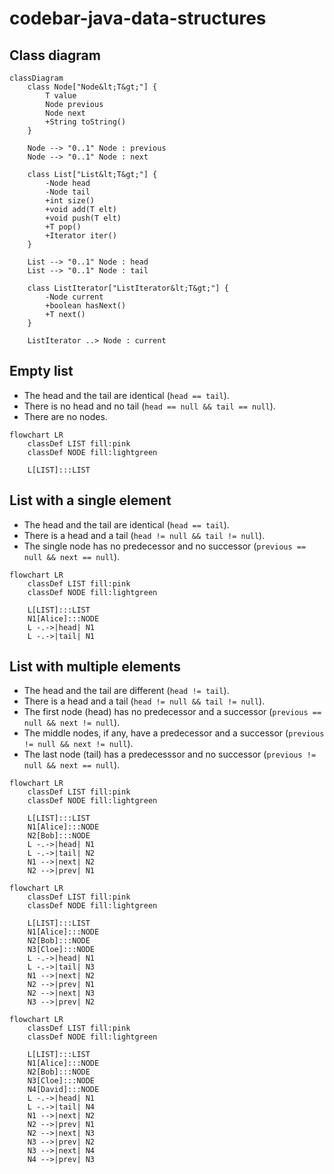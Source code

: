 # codebar-java-data-structures

## Class diagram

```mermaid
classDiagram
    class Node["Node&lt;T&gt;"] {
        T value
        Node previous
        Node next
        +String toString()
    }

    Node --> "0..1" Node : previous
    Node --> "0..1" Node : next

    class List["List&lt;T&gt;"] {
        -Node head
        -Node tail
        +int size()
        +void add(T elt)
        +void push(T elt)
        +T pop()
        +Iterator iter()
    }

    List --> "0..1" Node : head
    List --> "0..1" Node : tail

    class ListIterator["ListIterator&lt;T&gt;"] {
        -Node current
        +boolean hasNext()
        +T next()
    }

    ListIterator ..> Node : current
```

## Empty list

* The head and the tail are identical (`head == tail`).
* There is no head and no tail (`head == null && tail == null`).
* There are no nodes.

```mermaid
flowchart LR
    classDef LIST fill:pink
    classDef NODE fill:lightgreen

    L[LIST]:::LIST
```

## List with a single element

* The head and the tail are identical (`head == tail`).
* There is a head and a tail (`head != null && tail != null`).
* The single node has no predecessor and no successor (`previous == null && next == null`).

```mermaid
flowchart LR
    classDef LIST fill:pink
    classDef NODE fill:lightgreen

    L[LIST]:::LIST
    N1[Alice]:::NODE
    L -.->|head| N1
    L -.->|tail| N1
```

## List with multiple elements

* The head and the tail are different (`head != tail`).
* There is a head and a tail (`head != null && tail != null`).
* The first node (head) has no predecessor and a successor (`previous == null && next != null`).
* The middle nodes, if any, have a predecessor and a successor (`previous != null && next != null`).
* The last node (tail) has a predecesssor and no successor (`previous != null && next == null`).

```mermaid
flowchart LR
    classDef LIST fill:pink
    classDef NODE fill:lightgreen

    L[LIST]:::LIST
    N1[Alice]:::NODE
    N2[Bob]:::NODE
    L -.->|head| N1
    L -.->|tail| N2
    N1 -->|next| N2
    N2 -->|prev| N1
```

```mermaid
flowchart LR
    classDef LIST fill:pink
    classDef NODE fill:lightgreen

    L[LIST]:::LIST
    N1[Alice]:::NODE
    N2[Bob]:::NODE
    N3[Cloe]:::NODE
    L -.->|head| N1
    L -.->|tail| N3
    N1 -->|next| N2
    N2 -->|prev| N1
    N2 -->|next| N3
    N3 -->|prev| N2
```

```mermaid
flowchart LR
    classDef LIST fill:pink
    classDef NODE fill:lightgreen

    L[LIST]:::LIST
    N1[Alice]:::NODE
    N2[Bob]:::NODE
    N3[Cloe]:::NODE
    N4[David]:::NODE
    L -.->|head| N1
    L -.->|tail| N4
    N1 -->|next| N2
    N2 -->|prev| N1
    N2 -->|next| N3
    N3 -->|prev| N2
    N3 -->|next| N4
    N4 -->|prev| N3
```
